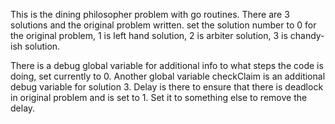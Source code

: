 This is the dining philosopher problem with go routines. There are 3 solutions and the original problem written.
set the solution number to 0 for the original problem, 1 is left hand solution, 2 is arbiter solution, 3 is chandy-ish solution.

There is a debug global variable for additional info to what steps the code is doing, set currently to 0.
Another global variable checkClaim is an additional debug variable for solution 3. 
Delay is there to ensure that there is deadlock in original problem and is set to 1. Set it to something else to remove the delay.
